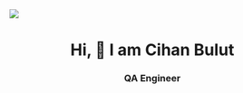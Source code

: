 <img src="https://github.com/cihanBulut70/cihanBulut70/blob/main/Cihan.jpg?raw=true">

<h1 align="center">Hi, 👋 I am Cihan Bulut</h1>
  
<h3 align="center">QA Engineer</h3>  

<p align= "I am a detail-oriented, quick learner about new tools and technologies QA Engineer who is open to innovations, and likes to learn, with experience in manual and automation testing, performing functional testing, smoke testing and regression testing etc.</p>

